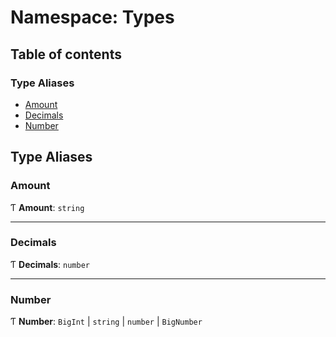 # Namespace: Types

## Table of contents

### Type Aliases

- [Amount](Types.md#amount)
- [Decimals](Types.md#decimals)
- [Number](Types.md#number)

## Type Aliases

### Amount

Ƭ **Amount**: `string`

___

### Decimals

Ƭ **Decimals**: `number`

___

### Number

Ƭ **Number**: `BigInt` \| `string` \| `number` \| `BigNumber`
